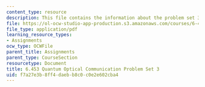 ```yaml
---
content_type: resource
description: This file contains the information about the problem set 3.
file: https://ol-ocw-studio-app-production.s3.amazonaws.com/courses/6-453-quantum-optical-communication-fall-2016/f7a27e3b8ff4daebb8c0c0e2e602cba4_MIT6_453F16_ps3.pdf
file_type: application/pdf
learning_resource_types:
- Assignments
ocw_type: OCWFile
parent_title: Assignments
parent_type: CourseSection
resourcetype: Document
title: 6.453 Quantum Optical Communication Problem Set 3
uid: f7a27e3b-8ff4-daeb-b8c0-c0e2e602cba4
---
```


